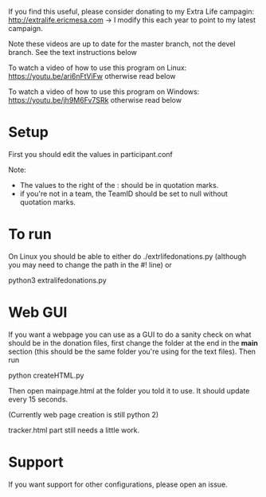 If you find this useful, please consider donating to my Extra Life campagin: http://extralife.ericmesa.com -> I modify this each year to point to my latest campaign.


Note these videos are up to date for the master branch, not the devel branch. See the text instructions below

To watch a video of how to use this program on Linux: https://youtu.be/ari6nFtViFw otherwise read below

To watch a video of how to use this program on Windows: https://youtu.be/jh9M6Fv7SRk otherwise read below

# Setup
First you should edit the values in participant.conf

Note:

- The values to the right of the : should be in quotation marks.
- if you're not in a team, the TeamID should be set to null without quotation marks.

# To run

On Linux you should be able to either do ./extrlifedonations.py (although you may need to change the path in the #! line) or 

python3 extralifedonations.py

# Web GUI

If you want a webpage you can use as a GUI to do a sanity check on what should be in the donation files, first change the folder at the end in the __main__ section (this should be the same folder you're using for the text files). Then run

python createHTML.py 

Then open mainpage.html at the folder you told it to use. It should update every 15 seconds.

(Currently web page creation is still python 2)

tracker.html part still needs a little work.

# Support

If you want support for other configurations, please open an issue.

